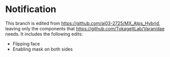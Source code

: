 # Notification

This branch is edited from https://github.com/ai03-2725/MX_Alps_Hybrid, leaving only the components that https://github.com/TokageItLab/Varanidae needs. It includes the following edits:

- Flipping face
- Enabling mask on both sides
